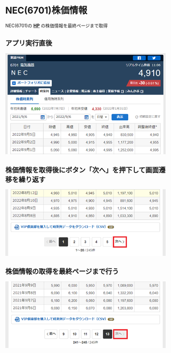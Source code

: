 # NEC(6701)株価情報
NEC(6701)の [**HP**](https://finance.yahoo.co.jp/quote/6701.T/history) の株価情報を最終ページまで取得
<br>
## アプリ実行直後
![画像1](./Pandas-Exercises2-1.png)
<br>
## 株価情報を取得後にボタン「次へ」を押下して画面遷移を繰り返す
![画像2](./Pandas-Exercises2-2.png)
<br>
## 株価情報の取得を最終ページまで行う
![画像3](./Pandas-Exercises2-3.png)

